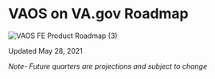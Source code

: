 # VAOS on VA.gov Roadmap

![VAOS FE Product Roadmap (3)](https://user-images.githubusercontent.com/72046525/120051653-4d8e2580-bfd6-11eb-9ed9-2b1f248c650d.png)

Updated May 28, 2021

_Note- Future quarters are projections and subject to change_
